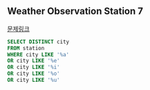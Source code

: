 ## Weather Observation Station 7

[문제링크](https://www.hackerrank.com/challenges/weather-observation-station-7/problem?h_r=internal-search&isFullScreen=true)
```sql
SELECT DISTINCT city
FROM station
WHERE city LIKE '%a'
OR city LIKE '%e'
OR city LIKE '%i'
OR city LIKE '%o'
OR city LIKE '%u'
```
